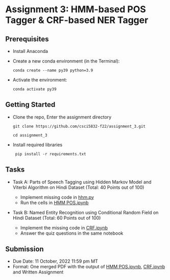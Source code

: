 # Assignment 3: HMM-based POS Tagger &amp; CRF-based NER Tagger

## Prerequisites

 - Install Anaconda

 - Create a new conda environment (in the Terminal):

    `conda create --name py39 python=3.9`
    
 - Activate the environment:

     `conda activate py39`

## Getting Started

  - Clone the repo, Enter the assignment directory
     
      ` git clone https://github.com/csci5832-f22/assignment_3.git `
      
      ` cd assignment_3 `
        
  - Install required libraries

     ` pip install -r requirements.txt`

## Tasks

- Task A: Parts of Speech Tagging using Hidden Markov Model and Viterbi Algorithm on Hindi Dataset (Total: 40 Points out of 100)
    - Implement missing code in [hhm.py](hmm.py)
    - Run the cells in [HMM POS.ipynb](HMM&#32;PoS.ipynb)

- Task B: Named Entity Recognition using Conditional Random Field on Hindi Dataset (Total: 60 Points out of 100)
    - Implement the missing code in [CRF.ipynb](CRF.ipynb)
    - Answer the quiz questions in the same notebook


## Submission

 - Due Date: 11 October, 2022 11:59 pm MT
 - Format: One merged PDF with the output of [HMM POS.ipynb](HMM&#32;PoS.ipynb), [CRF.ipynb](CRF.ipynb) and Written Assignment
